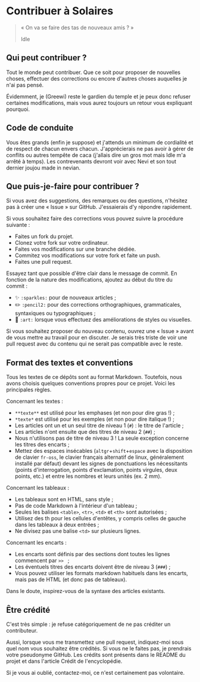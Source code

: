 # Contribuer à Solaires

> « On va se faire des tas de nouveaux amis ? »
>
> Idle

## Qui peut contribuer ?

Tout le monde peut contribuer. Que ce soit pour proposer de nouvelles choses, effectuer des corrections ou encore d'autres choses auquelles je n'ai pas pensé.

Évidemment, je (Greewi) reste le gardien du temple et je peux donc refuser certaines modifications, mais vous aurez toujours un retour vous expliquant pourquoi.

## Code de conduite

Vous êtes grands (enfin je suppose) et j'attends un minimum de cordialité et de respect de chacun envers chacun. J'apprécierais ne pas avoir à gérer de conflits ou autres tempête de caca (j'allais dire un gros mot mais Idle m'a arrêté à temps). Les contrevenants devront voir avec Nevi et son tout dernier joujou made in nevian.

## Que puis-je-faire pour contribuer ?

Si vous avez des suggestions, des remarques ou des questions, n'hésitez pas à créer une « Issue » sur GitHub. J'essaierais d'y répondre rapidement.

Si vous souhaitez faire des corrections vous pouvez suivre la procédure suivante :
* Faites un fork du projet.
* Clonez votre fork sur votre ordinateur.
* Faites vos modifications sur une branche dédiée.
* Commitez vos modifications sur votre fork et faite un push.
* Faites une pull request.

Essayez tant que possible d'être clair dans le message de commit. En fonction de la nature des modifications, ajoutez au début du titre du commit :
* :sparkles: `:sparkles:` pour de nouveaux articles ;
* :pencil2: `:pencil2:` pour des corrections orthographiques, grammaticales, syntaxiques ou typographiques ;
* :art: `:art:` lorsque vous effectuez des améliorations de styles ou visuelles.

Si vous souhaitez proposer du nouveau contenu, ouvrez une « Issue » avant de vous mettre au travail pour en discuter. Je serais très triste de voir une pull request avec du contenu qui ne serait pas compatible avec le reste.

## Format des textes et conventions

Tous les textes de ce dépôts sont au format Markdown. Toutefois, nous avons choisis quelques conventions propres pour ce projet. Voici les principales règles.

Concernant les textes :
* `**texte**` est utilisé pour les emphases (et non pour dire gras !) ;
* `*texte*` est utilisé pour les exemples (et non pour dire italique !) ;
* Les articles ont un et un seul titre de niveau 1 (`#`) : le titre de l'article ;
* Les articles n'ont ensuite que des titres de niveau 2 (`##`) ;
* Nous n'utilisons pas de titre de niveau 3 ! La seule exception concerne les titres des encarts ;
* Mettez des espaces insécables (`altgr`+`shift`+`espace` avec la disposition de clavier `fr-oss`, le clavier français alternatif de linux, généralement installé par défaut) devant les signes de ponctuations les nécessitants (points d'interrogation, points d'exclamation, points virgules, deux points, etc.) et entre les nombres et leurs unités (ex. 2 mm).

Concernant les tableaux :
* Les tableaux sont en HTML, sans style ;
* Pas de code Markdown à l'intérieur d'un tableau ;
* Seules les balises `<table>`, `<tr>`, `<td>` et `<th>` sont autorisées ;
* Utilisez des th pour les cellules d'entêtes, y compris celles de gauche dans les tableaux à deux entrées ;
* Ne divisez pas une balise `<td>` sur plusieurs lignes.

Concernant les encarts :
* Les encarts sont définis par des sections dont toutes les lignes commencent par `>> ` ;
* Les éventuels titres des encarts doivent être de niveau 3 (`###`) ;
* Vous pouvez utiliser les formats markdown habituels dans les encarts, mais pas de HTML (et donc pas de tableaux).

Dans le doute, inspirez-vous de la syntaxe des articles existants.

## Être crédité

C'est très simple : je refuse catégoriquement de ne pas créditer un contributeur.

Aussi, lorsque vous me transmettez une pull request, indiquez-moi sous quel nom vous souhaitez être crédités. Si vous ne le faites pas, je prendrais votre pseudonyme GitHub. Les crédits sont présents dans le README du projet et dans l'article Crédit de l'encyclopédie.

Si je vous ai oublié, contactez-moi, ce n'est certainement pas volontaire.